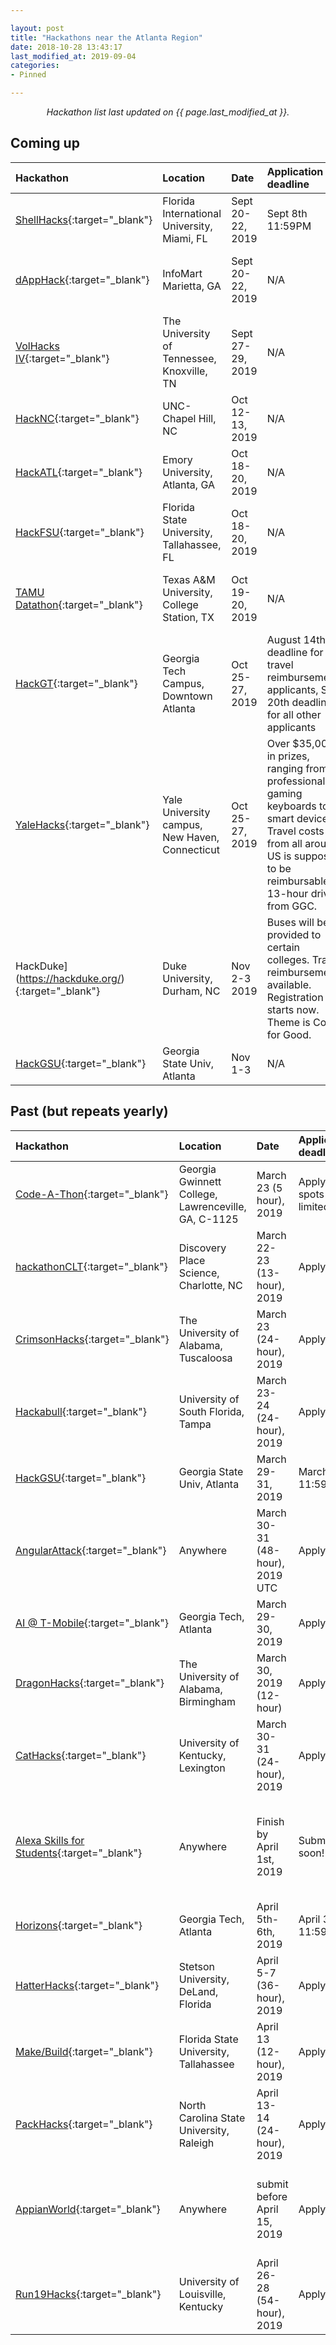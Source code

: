 ```yaml
---

layout: post
title: "Hackathons near the Atlanta Region"
date: 2018-10-28 13:43:17
last_modified_at: 2019-09-04
categories:
- Pinned

---
```


<center>
<em>Hackathon list last updated on {{ page.last_modified_at }}.</em>
</center>

## Coming up

|Hackathon|	Location|	Date	| Application deadline | Notes
|:--------| :---    | :---      | :---                 | :---
|[ShellHacks](https://shellhacks.net/){:target="_blank"}|Florida International University, Miami, FL|Sept 20-22, 2019|Sept 8th 11:59PM |Registration starts now
|[dAppHack](https://hackmania.com/hackathons/dapphack){:target="_blank"}|InfoMart Marietta, GA|Sept 20-22, 2019|N/A |Blockchain hackathon.Registration starts now, you can work at the location or from home.
|[VolHacks IV](https://volhacks.org/){:target="_blank"}|The University of Tennessee, Knoxville, TN|	Sept 27-29, 2019|N/A|Only 4 hours away! Travel reimbursements available. Registration starts now
|[HackNC](https://hacknc.com/){:target="_blank"}|UNC-Chapel Hill, NC|Oct 12-13, 2019|N/A |Registration starts now, Travel reimbursements available
|[HackATL](https://www.hackatl.org/){:target="_blank"}|Emory University, Atlanta, GA|	Oct 18-20, 2019|N/A|Business hackathon. Registration starts now
|[HackFSU](https://hackfsu.com/){:target="_blank"}|Florida State University, Tallahassee, FL|	Oct 18-20, 2019|N/A|36 hour hackathon, Registration starts now
|[TAMU Datathon](https://tamudatathon.com/){:target="_blank"}|Texas A&M University, College Station, TX|	Oct 19-20, 2019|N/A|24 hour data science hackathon. Tracks available for beginners and competitors. Registration starts now
|[HackGT](https://2019.hack.gt/){:target="_blank"}|	Georgia Tech Campus, Downtown Atlanta|	Oct 25-27, 2019|	August 14th deadline for travel reimbursement applicants, Sep 20th deadline for all other applicants
|[YaleHacks](https://www.yhack.org/){:target="_blank"}| Yale University campus, New Haven, Connecticut |	Oct 25-27, 2019|	Over $35,000 in prizes, ranging from professional gaming keyboards to smart devices. Travel costs from all around US is supposed to be reimbursable.  13-hour drive from GGC.
|HackDuke](https://hackduke.org/){:target="_blank"}| Duke University, Durham, NC |	Nov 2-3 2019|	Buses will be provided to certain colleges. Travel reimbursements available. Registration starts now. Theme is Code for Good.
|[HackGSU](http://hackgsu.com/){:target="_blank"}|Georgia State Univ, Atlanta|Nov 1-3|N/A|Pre-registration starts now





## Past (but repeats yearly)

|Hackathon|	Location|	Date	| Application deadline | Notes
|:--------| :---    | :---      | :---                 | :---
|[Code-A-Thon](https://docs.google.com/forms/d/1U79MwZJ2kMg4vRTbqtWb3_orr7l01lbIS-xwd0ocIyo/viewform?edit_requested=true){:target="_blank"}|Georgia Gwinnett College, Lawrenceville, GA, C-1125|March 23 (5 hour), 2019|Apply soon, spots are limited|Only GGC Students are accepted
|[hackathonCLT](http://hackathonclt.org/){:target="_blank"}|Discovery Place Science, Charlotte, NC|March 22-23 (13-hour), 2019|Apply soon|Accepts anyone 18 and above. 3.5 hours away from ATL
|[CrimsonHacks](https://www.crimsonhacks.com/){:target="_blank"}|The University of Alabama, Tuscaloosa|March 23 (24-hour), 2019|Apply soon|3.5 hours away from ATL
|[Hackabull](https://hackabull.io/#home){:target="_blank"}|University of South Florida, Tampa|March 23-24 (24-hour), 2019|Apply soon|~7 hours away
|[HackGSU](http://hackgsu.com/){:target="_blank"}|Georgia State Univ, Atlanta|March 29-31, 2019|March 25 11:59pm|Must go! 500+ participant event, don't apply late!
|[AngularAttack](https://www.angularattack.com/){:target="_blank"}|Anywhere|March 30-31 (48-hour), 2019 UTC|Apply Soon|Virtual hackathon. Anyone can particpate! 
|[AI @ T-Mobile](https://c2c-tmobile.weareasterisk.com/){:target="_blank"}|Georgia Tech, Atlanta|March 29-30, 2019|Apply soon|~21 hour hackathon
|[DragonHacks](https://www.eventbrite.com/e/dragon-hacks-spring-2019-tickets-57749373932){:target="_blank"}|The University of Alabama, Birmingham|March 30, 2019 (12-hour)|Apply soon|~3 hours from ATL
|[CatHacks](http://cathacks.cs.uky.edu/){:target="_blank"}|University of Kentucky, Lexington|March 30-31 (24-hour), 2019|Apply soon|Accepts high-schoolers. Travel reimbursements available. 6 hours from ATL
|[Alexa Skills for Students](https://awseducate.devpost.com/){:target="_blank"}|Anywhere|Finish by April 1st, 2019|Submit soon!|Virtual hackathon, organized by AWS Educate of Amazon. Need to submit a video showing product.
|[Horizons](https://horizons.hack.gt/){:target="_blank"}|Georgia Tech, Atlanta|April 5th-6th, 2019|April 3rd, 11:59pm|Make-a-thon that incorporates art + tech
|[HatterHacks](http://greatercentralfloridatechfaire.com/){:target="_blank"}|Stetson University, DeLand, Florida|April 5-7 (36-hour), 2019|Apply soon|Travel reimbursements. ~7 hours from ATL
|[Make/Build](https://makebuild.dev/){:target="_blank"}|Florida State University, Tallahassee|April 13 (12-hour), 2019|Apply soon|~5 hours from ATL
|[PackHacks](http://ncsupackhacks.org/){:target="_blank"}|North Carolina State University, Raleigh|April 13-14 (24-hour), 2019|Apply soon|~6 hours from ATL
|[AppianWorld](https://appian.devpost.com/){:target="_blank"}|Anywhere|submit before April 15, 2019|Apply soon|Virtual hackathon, winners get travel and ticket to [AppianWorld event in San Diego](https://appianworld.com/)
|[Run19Hacks](http://www.run19hacks.com/){:target="_blank"}|University of Louisville, Kentucky|April 26-28 (54-hour), 2019|Apply soon|Costs money to attend and only for students. ~7 hours from ATL
